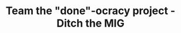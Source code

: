 ---
about: "The GNCR (as many other shared record projects) use the MIG to access GP data.\
  \  The project was implemented quickly in the region with Trusts working collaboratively\
  \ to implement the MIG viewer.  However, it costs the region around \xA30.5m pa\
  \ and isn't built on reusable standards.  It's served us well, but we want to use\
  \ GP connect instead but it must be launchable in context from the clinician's EPR.If\
  \ we can get a Proof of concept live, we can spread and share around the region\
  \ and save \xA30.5m"
hackday: 21-birmingham
summary: Replace proprietary GP viewer (MIG) with open standards NHS Digital alternative
  GP connect
team:
- Steve Crookes
- Karl McIntyre
- Ben Scorer
- Mike Smith
- David Thain
- Dean Tiffin
title: Team the "done"-ocracy project - Ditch the MIG
---